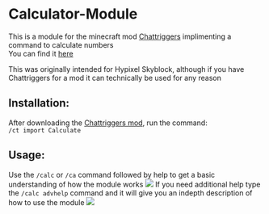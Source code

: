 # Calculator-Module
This is a module for the minecraft mod <a href="https://www.chattriggers.com" title="Chattriggers website">Chattriggers</a> implimenting a command to calculate numbers <br />
You can find it <a href="https://www.chattriggers.com/modules/v/Calculate">here</a>

This was originally intended for Hypixel Skyblock, although if you have Chattriggers for a mod it can technically be used for any reason
<h2>Installation:</h2>
After downloading the <a href="https://www.chattriggers.com/#download" title="Download the Chattriggers mod">Chattriggers mod</a>, run the command: <br />
<code>/ct import Calculate</code>

<h2>Usage:</h2>
Use the <code>/calc</code> or <code>/ca</code> command followed by help to get a basic understanding of how the module works
<img src="https://i.imgur.com/9w4vAwM.jpg" />
If you need additional help type the <code>/calc advhelp</code> command and it will give you an indepth description of how to use the module
<img src="https://i.imgur.com/gFLrhaN.jpg" />
